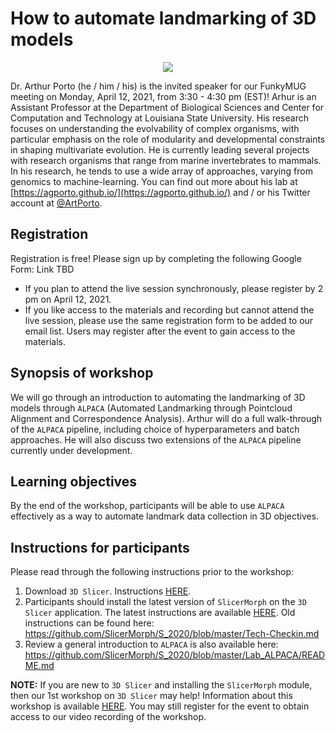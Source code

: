 # How to automate landmarking of 3D models

<p align="center">
  <img src="https://pbs.twimg.com/profile_images/1171395650774286336/gvwf7__v_400x400.jpg" />
</p>

Dr. Arthur Porto (he / him / his) is the invited speaker for our FunkyMUG meeting on Monday, April 12, 2021, from 3:30 - 4:30 pm (EST)!
Arhur is an Assistant Professor at the Department of Biological Sciences and Center for Computation and Technology at Louisiana State University. 
His research focuses on understanding the evolvability of complex organisms, with particular emphasis on the role of modularity and developmental constraints in shaping multivariate evolution. 
He is currently leading several projects with research organisms that range from marine invertebrates to mammals. In his research, he tends to use a wide array of approaches, varying from genomics to machine-learning. 
You can find out more about his lab at [https://agporto.github.io/](https://agporto.github.io/) and / or his Twitter account at [@ArtPorto](https://twitter.com/ArtPorto).

## Registration
Registration is free! Please sign up by completing the following Google Form: Link TBD
* If you plan to attend the live session synchronously, please register by 2 pm on April 12, 2021. 
* If you like access to the materials and recording but cannot attend the live session, please use the same registration form to be added to our email list. Users may register after the event to gain access to the materials. 

## Synopsis of workshop
We will go through an introduction to automating the landmarking of 3D models through `ALPACA` (Automated Landmarking through Pointcloud Alignment and Correspondence Analysis).
Arthur will do a full walk-through of the `ALPACA` pipeline, including choice of hyperparameters and batch approaches. 
He will also discuss two extensions of the `ALPACA` pipeline currently under development.

## Learning objectives
By the end of the workshop, participants will be able to use `ALPACA` effectively as a way to automate landmark data collection in 3D objectives.

## Instructions for participants
Please read through the following instructions prior to the workshop:
1. Download `3D Slicer`. Instructions [HERE](https://download.slicer.org/).
2. Participants should install the latest version of `SlicerMorph` on the `3D Slicer` application. The latest instructions are available [HERE](https://slicermorph.github.io/). Old instructions can be found here: 
https://github.com/SlicerMorph/S_2020/blob/master/Tech-Checkin.md 
3. Review a general introduction to `ALPACA` is also available here: 
https://github.com/SlicerMorph/S_2020/blob/master/Lab_ALPACA/README.md

**NOTE:** If you are new to `3D Slicer` and installing the `SlicerMorph` module, then our 1st workshop on `3D Slicer` may help! Information about this workshop is available [HERE](https://github.com/FunkyMUG/FunkyMUG/tree/main/210222-3DSlicer). You may still register for the event to obtain access to our video recording of the workshop. 

